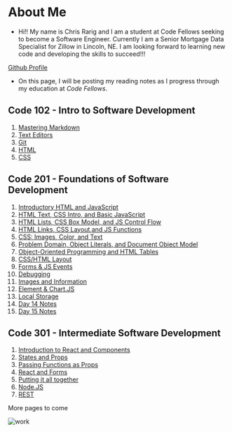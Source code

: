 # About Me

- Hi!! My name is Chris Rarig and I am a student at Code Fellows seeking to become a Software Engineer. Currently I am a Senior Mortgage Data Specialist for Zillow in Lincoln, NE. I am looking forward to learning new code and developing the skills to succeed!!!

[Github Profile](https://github.com/chrisrarig1)

- On this page, I will be posting my reading notes as I progress through my education at *Code Fellows*.

## Code 102 - Intro to Software Development

1. [Mastering Markdown](https://chrisrarig1.github.io/reading-notes/day1.html)
2. [Text Editors](https://chrisrarig1.github.io/reading-notes/day2.html)
3. [Git](https://chrisrarig1.github.io/reading-notes/day3.html)
4. [HTML](https://chrisrarig1.github.io/reading-notes/day4.html)
5. [CSS](https://chrisrarig1.github.io/reading-notes/day5.html)

## Code 201 - Foundations of Software Development

1. [Introductory HTML and JavaScript](https://chrisrarig1.github.io/reading-notes/class-01.html)
2. [HTML Text, CSS Intro, and Basic JavaScript](https://chrisrarig1.github.io/reading-notes/class-02.html)
3. [HTML Lists, CSS Box Model, and JS Control Flow](https://chrisrarig1.github.io/reading-notes/class-03.html)
4. [HTML Links, CSS Layout,and JS Functions](https://chrisrarig1.github.io/reading-notes/class-04.html)
5. [CSS: Images, Color, and Text](https://chrisrarig1.github.io/reading-notes/class-05.html)
6. [Problem Domain, Object Literals, and Document Object Model](https://chrisrarig1.github.io/reading-notes/class-06.html)
7. [Object-Oriented Programming and HTML Tables](https://chrisrarig1.github.io/reading-notes/class-07.html)
8. [CSS/HTML Layout](https://chrisrarig1.github.io/reading-notes/class-08.html)
9. [Forms & JS Events](https://chrisrarig1.github.io/reading-notes/class-09.html)
10. [Debugging](https://chrisrarig1.github.io/reading-notes/class-10.html)
11. [Images and Information](https://chrisrarig1.github.io/reading-notes/class-11.html)
12. [Element & Chart.JS](https://chrisrarig1.github.io/reading-notes/class-12.html)
13. [Local Storage](https://chrisrarig1.github.io/reading-notes/class-13.html)
14. [Day 14 Notes](https://chrisrarig1.github.io/reading-notes/day1.html)
15. [Day 15 Notes](https://chrisrarig1.github.io/reading-notes/day1.html)

## Code 301 - Intermediate Software Development

1. [Introduction to React and Components](https://chrisrarig1.github.io/reading-notes/reading-01.html)
2. [States and Props](https://chrisrarig1.github.io/reading-notes/reading-02.html)
3. [Passing Functions as Props](https://chrisrarig1.github.io/reading-notes/reading-03.html)
4. [React and Forms](https://chrisrarig1.github.io/reading-notes/reading-04.html)
5. [Putting it all together](https://chrisrarig1.github.io/reading-notes/reading-05.html)
6. [Node.JS](https://chrisrarig1.github.io/reading-notes/reading-06.html)
7. [REST](https://chrisrarig1.github.io/reading-notes/reading-07.html)

More pages to come

![work](https://www.seekpng.com/png/detail/137-1379498_work-in-progress.png)
